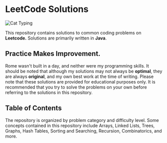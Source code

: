 # LeetCode Solutions
![Cat Typing](https://media.tenor.com/8wBCqZH60U8AAAAC/computer-cat.gif)

This repository contains solutions to common coding problems on **Leetcode.** 
Solutions are primarily written in **Java**.

## Practice Makes Improvement.
Rome wasn't built in a day, and neither were my programming skills. It should be noted that although my solutions may not always be **optimal**, 
they are always **original**, and my own best work at the time of writing. Please note that these solutions are provided for educational purposes only. 
It is recommended that you try to solve the problems on your own before referring to the solutions in this repository.

## Table of Contents
The repository is organized by problem category and difficulty level. Some concepts contained in this repository include Arrays, Linked Lists, Trees, Graphs, Hash Tables, Sorting and Searching, Recursion, Combinatorics, and more.


